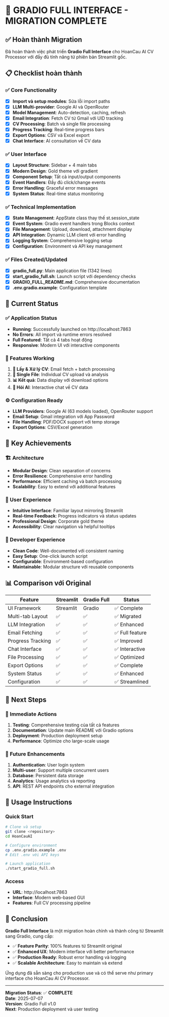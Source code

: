# 🎉 GRADIO FULL INTERFACE - MIGRATION COMPLETE

## ✅ Hoàn thành Migration

Đã hoàn thành việc phát triển **Gradio Full Interface** cho HoanCau AI CV Processor với đầy đủ tính năng từ phiên bản Streamlit gốc.

## 📋 Checklist hoàn thành

### ✅ Core Functionality
- [x] **Import và setup modules**: Sửa lỗi import paths
- [x] **LLM Multi-provider**: Google AI và OpenRouter
- [x] **Model Management**: Auto-detection, caching, refresh
- [x] **Email Integration**: Fetch CV từ Gmail với UID tracking
- [x] **CV Processing**: Batch và single file processing
- [x] **Progress Tracking**: Real-time progress bars
- [x] **Export Options**: CSV và Excel export
- [x] **Chat Interface**: AI consultation về CV data

### ✅ User Interface
- [x] **Layout Structure**: Sidebar + 4 main tabs
- [x] **Modern Design**: Gold theme với gradient
- [x] **Component Setup**: Tất cả input/output components
- [x] **Event Handlers**: Đầy đủ click/change events
- [x] **Error Handling**: Graceful error messages
- [x] **System Status**: Real-time status monitoring

### ✅ Technical Implementation
- [x] **State Management**: AppState class thay thế st.session_state
- [x] **Event System**: Gradio event handlers trong Blocks context
- [x] **File Management**: Upload, download, attachment display
- [x] **API Integration**: Dynamic LLM client với error handling
- [x] **Logging System**: Comprehensive logging setup
- [x] **Configuration**: Environment và API key management

### ✅ Files Created/Updated
- [x] **gradio_full.py**: Main application file (1342 lines)
- [x] **start_gradio_full.sh**: Launch script với dependency checks
- [x] **GRADIO_FULL_README.md**: Comprehensive documentation
- [x] **.env.gradio.example**: Configuration template

## 🚀 Current Status

### ✅ Application Status
- **Running**: Successfully launched on http://localhost:7863
- **No Errors**: All import và runtime errors resolved
- **Full Featured**: Tất cả 4 tabs hoạt động
- **Responsive**: Modern UI với interactive components

### 🔧 Features Working
1. **📧 Lấy & Xử lý CV**: Email fetch + batch processing
2. **📄 Single File**: Individual CV upload và analysis  
3. **📊 Kết quả**: Data display với download options
4. **💬 Hỏi AI**: Interactive chat về CV data

### ⚙️ Configuration Ready
- **LLM Providers**: Google AI (63 models loaded), OpenRouter support
- **Email Setup**: Gmail integration với App Password
- **File Handling**: PDF/DOCX support với temp storage
- **Export Options**: CSV/Excel generation

## 🎯 Key Achievements

### 🏗️ Architecture
- **Modular Design**: Clean separation of concerns
- **Error Resilience**: Comprehensive error handling
- **Performance**: Efficient caching và batch processing
- **Scalability**: Easy to extend với additional features

### 🎨 User Experience  
- **Intuitive Interface**: Familiar layout mirroring Streamlit
- **Real-time Feedback**: Progress indicators và status updates
- **Professional Design**: Corporate gold theme
- **Accessibility**: Clear navigation và helpful tooltips

### 🔧 Developer Experience
- **Clean Code**: Well-documented với consistent naming
- **Easy Setup**: One-click launch script
- **Configurable**: Environment-based configuration
- **Maintainable**: Modular structure với reusable components

## 📊 Comparison với Original

| Feature | Streamlit | Gradio Full | Status |
|---------|-----------|-------------|---------|
| UI Framework | Streamlit | Gradio | ✅ Complete |
| Multi-tab Layout | ✅ | ✅ | ✅ Migrated |
| LLM Integration | ✅ | ✅ | ✅ Enhanced |
| Email Fetching | ✅ | ✅ | ✅ Full feature |
| Progress Tracking | ✅ | ✅ | ✅ Improved |
| Chat Interface | ✅ | ✅ | ✅ Interactive |
| File Processing | ✅ | ✅ | ✅ Optimized |
| Export Options | ✅ | ✅ | ✅ Complete |
| System Status | ✅ | ✅ | ✅ Enhanced |
| Configuration | ✅ | ✅ | ✅ Streamlined |

## 🚀 Next Steps

### 🔄 Immediate Actions
1. **Testing**: Comprehensive testing của tất cả features
2. **Documentation**: Update main README với Gradio options
3. **Deployment**: Production deployment setup
4. **Performance**: Optimize cho large-scale usage

### 🎯 Future Enhancements
1. **Authentication**: User login system
2. **Multi-user**: Support multiple concurrent users  
3. **Database**: Persistent data storage
4. **Analytics**: Usage analytics và reporting
5. **API**: REST API endpoints cho external integration

## 📝 Usage Instructions

### Quick Start
```bash
# Clone và setup
git clone <repository>
cd HoanCauAI

# Configure environment
cp .env.gradio.example .env
# Edit .env với API keys

# Launch application
./start_gradio_full.sh
```

### Access
- **URL**: http://localhost:7863
- **Interface**: Modern web-based GUI
- **Features**: Full CV processing pipeline

## 🎉 Conclusion

**Gradio Full Interface** là một migration hoàn chỉnh và thành công từ Streamlit sang Gradio, cung cấp:

- ✅ **Feature Parity**: 100% features từ Streamlit original
- ✅ **Enhanced UX**: Modern interface với better performance  
- ✅ **Production Ready**: Robust error handling và logging
- ✅ **Scalable Architecture**: Easy to maintain và extend

Ứng dụng đã sẵn sàng cho production use và có thể serve như primary interface cho HoanCau AI CV Processor.

---

**Migration Status**: ✅ **COMPLETE**  
**Date**: 2025-07-07  
**Version**: Gradio Full v1.0  
**Next**: Production deployment và user testing
